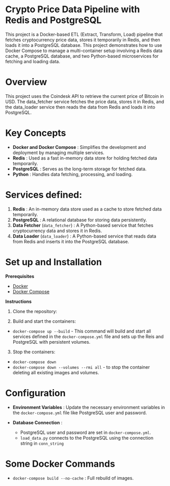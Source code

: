 Crypto Price Data Pipeline with Redis and PostgreSQL
========

This project is a Docker-based ETL (Extract, Transform, Load) pipeline that fetches cryptocurrency price data, stores it temporarily in Redis, and then loads it into a PostgreSQL database. This project demonstrates how to use Docker Compose to manage a multi-container setup involving a Redis data cache, a PostgreSQL database, and two Python-based microservices for fetching and loading data.

Overview
================
This project uses the Coindesk API to retrieve the current price of Bitcoin in USD. The data_fetcher service fetches the price data, stores it in Redis, and the data_loader service then reads the data from Redis and loads it into PostgreSQL.

Key Concepts
================
- **Docker and Docker Compose** : Simplifies the development and deployment by managing multiple services.
- **Redis** : Used as a fast in-memory data store for holding fetched data temporarily.
- **PostgreSQL** : Serves as the long-term storage for fetched data.
- **Python** : Handles data fetching, processing, and loading.


Services defined: 
===========================

1. **Redis** : An in-memory data store used as a cache to store fetched data temporarily.
2. **PostgreSQL** : A  relational database for storing data persistently.
3. **Data Fetcher** (```data_fetcher```) : A Python-based service that fetches cryptocurrency data and stores it in Redis.
4. **Data Loader** (```data_loader```) : A Python-based service that reads data from Redis and inserts it into the PostgreSQL database.

Set up and Installation
=================================
**Prerequisites**

- [Docker](https://www.docker.com/)
- [Docker Compose](https://docs.docker.com/compose/)

**Instructions**
1. Clone the repository:

2. Build and start the containers:
- ```docker-compose up --build``` - This command will build and start all services defined in the ```docker-compose.yml``` file and sets up the Reis and PostgreSQL with persistent volumes.

3. Stop the containers:
- ```docker-compose down``` 
- ```docker-compose down --volumes --rmi all``` - to stop the container deleting all existing images and volumes.

Configuration
=======
- **Environment Variables** : Update the necessary environment variables in the ```docker-compose.yml``` file like PostgreSQL user and password.

- **Database Connection** : 
    - PostgreSQL user and password are set in ```docker-compose.yml```.
    - ```load_data.py``` connects to the PostgreSQL using the connection string in ```conn_string```

Some Docker Commands
=======================

- ```docker-compose build --no-cache``` : Full rebuild of images.
